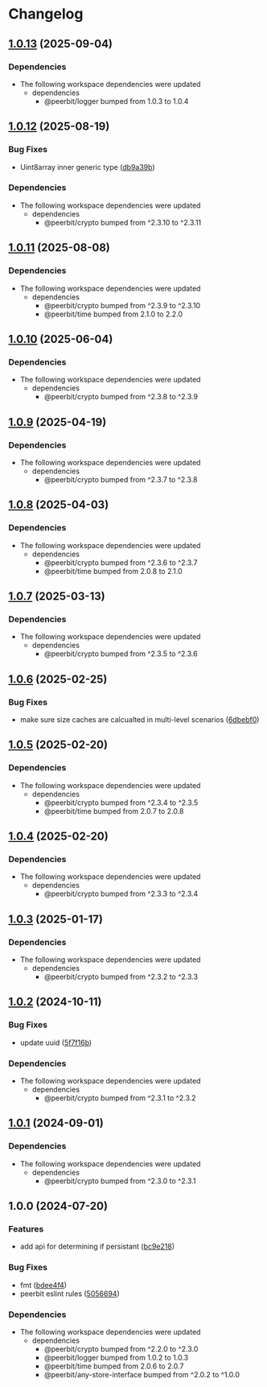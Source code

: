 # Changelog

## [1.0.13](https://github.com/dao-xyz/peerbit/compare/any-store-opfs-v1.0.12...any-store-opfs-v1.0.13) (2025-09-04)


### Dependencies

* The following workspace dependencies were updated
  * dependencies
    * @peerbit/logger bumped from 1.0.3 to 1.0.4

## [1.0.12](https://github.com/dao-xyz/peerbit/compare/any-store-opfs-v1.0.11...any-store-opfs-v1.0.12) (2025-08-19)


### Bug Fixes

* Uint8array inner generic type ([db9a39b](https://github.com/dao-xyz/peerbit/commit/db9a39bed8501a45212d6130ffeed455422fa613))


### Dependencies

* The following workspace dependencies were updated
  * dependencies
    * @peerbit/crypto bumped from ^2.3.10 to ^2.3.11

## [1.0.11](https://github.com/dao-xyz/peerbit/compare/any-store-opfs-v1.0.10...any-store-opfs-v1.0.11) (2025-08-08)


### Dependencies

* The following workspace dependencies were updated
  * dependencies
    * @peerbit/crypto bumped from ^2.3.9 to ^2.3.10
    * @peerbit/time bumped from 2.1.0 to 2.2.0

## [1.0.10](https://github.com/dao-xyz/peerbit/compare/any-store-opfs-v1.0.9...any-store-opfs-v1.0.10) (2025-06-04)


### Dependencies

* The following workspace dependencies were updated
  * dependencies
    * @peerbit/crypto bumped from ^2.3.8 to ^2.3.9

## [1.0.9](https://github.com/dao-xyz/peerbit/compare/any-store-opfs-v1.0.8...any-store-opfs-v1.0.9) (2025-04-19)


### Dependencies

* The following workspace dependencies were updated
  * dependencies
    * @peerbit/crypto bumped from ^2.3.7 to ^2.3.8

## [1.0.8](https://github.com/dao-xyz/peerbit/compare/any-store-opfs-v1.0.7...any-store-opfs-v1.0.8) (2025-04-03)


### Dependencies

* The following workspace dependencies were updated
  * dependencies
    * @peerbit/crypto bumped from ^2.3.6 to ^2.3.7
    * @peerbit/time bumped from 2.0.8 to 2.1.0

## [1.0.7](https://github.com/dao-xyz/peerbit/compare/any-store-opfs-v1.0.6...any-store-opfs-v1.0.7) (2025-03-13)


### Dependencies

* The following workspace dependencies were updated
  * dependencies
    * @peerbit/crypto bumped from ^2.3.5 to ^2.3.6

## [1.0.6](https://github.com/dao-xyz/peerbit/compare/any-store-opfs-v1.0.5...any-store-opfs-v1.0.6) (2025-02-25)


### Bug Fixes

* make sure size caches are calcualted in multi-level scenarios ([6dbebf0](https://github.com/dao-xyz/peerbit/commit/6dbebf0cc092663b1c5a367ebbdfe066fbe1861c))

## [1.0.5](https://github.com/dao-xyz/peerbit/compare/any-store-opfs-v1.0.4...any-store-opfs-v1.0.5) (2025-02-20)


### Dependencies

* The following workspace dependencies were updated
  * dependencies
    * @peerbit/crypto bumped from ^2.3.4 to ^2.3.5
    * @peerbit/time bumped from 2.0.7 to 2.0.8

## [1.0.4](https://github.com/dao-xyz/peerbit/compare/any-store-opfs-v1.0.3...any-store-opfs-v1.0.4) (2025-02-20)


### Dependencies

* The following workspace dependencies were updated
  * dependencies
    * @peerbit/crypto bumped from ^2.3.3 to ^2.3.4

## [1.0.3](https://github.com/dao-xyz/peerbit/compare/any-store-opfs-v1.0.2...any-store-opfs-v1.0.3) (2025-01-17)


### Dependencies

* The following workspace dependencies were updated
  * dependencies
    * @peerbit/crypto bumped from ^2.3.2 to ^2.3.3

## [1.0.2](https://github.com/dao-xyz/peerbit/compare/any-store-opfs-v1.0.1...any-store-opfs-v1.0.2) (2024-10-11)


### Bug Fixes

* update uuid ([5f7f16b](https://github.com/dao-xyz/peerbit/commit/5f7f16bc9e0c8b769e4d3c7bd1050701f58c1187))


### Dependencies

* The following workspace dependencies were updated
  * dependencies
    * @peerbit/crypto bumped from ^2.3.1 to ^2.3.2

## [1.0.1](https://github.com/dao-xyz/peerbit/compare/any-store-opfs-v1.0.0...any-store-opfs-v1.0.1) (2024-09-01)


### Dependencies

* The following workspace dependencies were updated
  * dependencies
    * @peerbit/crypto bumped from ^2.3.0 to ^2.3.1

## 1.0.0 (2024-07-20)


### Features

* add api for determining if persistant ([bc9e218](https://github.com/dao-xyz/peerbit/commit/bc9e218651a086ded8e7eaebaf15f3ce0db176d0))


### Bug Fixes

* fmt ([bdee4f4](https://github.com/dao-xyz/peerbit/commit/bdee4f4943fcabd21c53a4f37dba17d04cea2577))
* peerbit eslint rules ([5056694](https://github.com/dao-xyz/peerbit/commit/5056694f90ad03c0c5ba1e47c6ac57387d85aba9))


### Dependencies

* The following workspace dependencies were updated
  * dependencies
    * @peerbit/crypto bumped from ^2.2.0 to ^2.3.0
    * @peerbit/logger bumped from 1.0.2 to 1.0.3
    * @peerbit/time bumped from 2.0.6 to 2.0.7
    * @peerbit/any-store-interface bumped from ^2.0.2 to ^1.0.0
